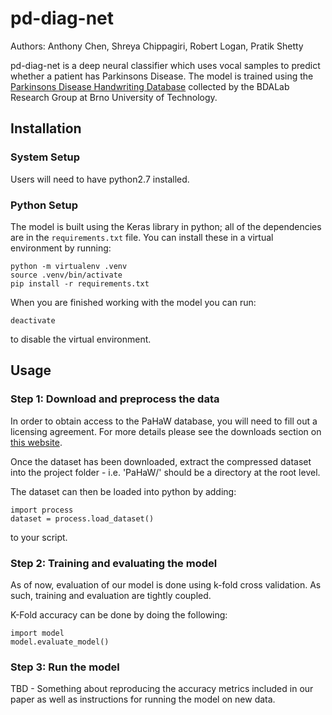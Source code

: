 pd-diag-net
===========

Authors: Anthony Chen, Shreya Chippagiri, Robert Logan, Pratik Shetty

pd-diag-net is a deep neural classifier which uses vocal samples to predict
whether a patient has Parkinsons Disease. The model is trained using the
[Parkinsons Disease Handwriting Database](http://bdalab.utko.feec.vutbr.cz/)
collected by the BDALab Research Group at Brno University of Technology.


Installation
------------

### System Setup
Users will need to have python2.7 installed.

### Python Setup
The model is built using the Keras library in python; all of the dependencies
are in the `requirements.txt` file. You can install these in a virtual
environment by running:
```
python -m virtualenv .venv
source .venv/bin/activate
pip install -r requirements.txt
```
When you are finished working with the model you can run:
```
deactivate
```
to disable the virtual environment.


Usage
-----

### Step 1: Download and preprocess the data
In order to obtain access to the PaHaW database, you will need to fill out a
licensing agreement. For more details please see the downloads section on
[this website](http://bdalab.utko.feec.vutbr.cz/).

Once the dataset has been downloaded, extract the compressed dataset into the
project folder - i.e. 'PaHaW/' should be a directory at the root level.

The dataset can then be loaded into python by adding:
```
import process
dataset = process.load_dataset()
```
to your script.

### Step 2: Training and evaluating the model
As of now, evaluation of our model is done using k-fold cross validation. As such, training
and evaluation are tightly coupled. 

K-Fold accuracy can be done by doing the following:
```
import model
model.evaluate_model()
```


### Step 3: Run the model
TBD - Something about reproducing the accuracy metrics included in our paper as
well as instructions for running the model on new data.

